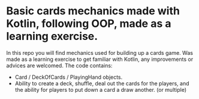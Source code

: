 # Basic cards mechanics made with Kotlin, following OOP, made as a learning exercise. 

In this repo you will find mechanics used for building up a cards game. Was made as a learning exercise to get familiar with Kotlin,
any improvements or advices are welcomed. The code contains: 
- Card / DeckOfCards / PlayingHand objects.
- Ability to create a deck, shuffle, deal out the cards for the players, and the ability for players to put down a card a draw another. (or multiple) 

